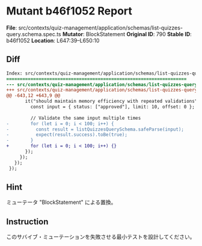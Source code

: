 # Mutant b46f1052 Report

**File**: src/contexts/quiz-management/application/schemas/list-quizzes-query.schema.spec.ts
**Mutator**: BlockStatement
**Original ID**: 790
**Stable ID**: b46f1052
**Location**: L647:39–L650:10

## Diff

```diff
Index: src/contexts/quiz-management/application/schemas/list-quizzes-query.schema.spec.ts
===================================================================
--- src/contexts/quiz-management/application/schemas/list-quizzes-query.schema.spec.ts	original
+++ src/contexts/quiz-management/application/schemas/list-quizzes-query.schema.spec.ts	mutated #790
@@ -643,12 +643,9 @@
       it("should maintain memory efficiency with repeated validations", () => {
         const input = { status: ["approved"], limit: 10, offset: 0 };
 
         // Validate the same input multiple times
-        for (let i = 0; i < 100; i++) {
-          const result = listQuizzesQuerySchema.safeParse(input);
-          expect(result.success).toBe(true);
-        }
+        for (let i = 0; i < 100; i++) {}
       });
     });
   });
 });
```

## Hint

ミューテータ "BlockStatement" による置換。

## Instruction

このサバイブ・ミューテーションを失敗させる最小テストを設計してください。
